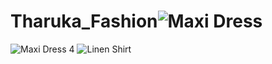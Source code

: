 # Tharuka_Fashion![Maxi Dress](https://github.com/user-attachments/assets/58e8b900-6428-42db-a4f0-62a3b6599827)
![Maxi Dress 4](https://github.com/user-attachments/assets/985842e2-1870-4fb4-b5b9-67c8c95d0f14)
![Linen Shirt](https://github.com/user-attachments/assets/26ddcec4-b040-4e08-8484-7b4ace12a063)

